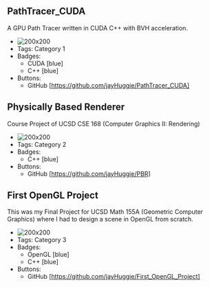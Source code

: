 ## PathTracer_CUDA
A GPU Path Tracer written in CUDA C++ with BVH acceleration.
- ![200x200](../public/assets/cornell_box_GPU.png)
- Tags: Category 1
- Badges:
  - CUDA [blue]
  - C++ [blue]
- Buttons:
  - GitHub [https://github.com/jayHuggie/PathTracer_CUDA]

## Physically Based Renderer
Course Project of UCSD CSE 168 (Computer Graphics II: Rendering)
- ![200x200](http://drive.google.com/uc?export=view&id=1griiZMQSoWLXBCbbGHyFK34aHIE5K7MW)
- Tags: Category 2
- Badges:
  - C++ [blue]
- Buttons:
  - GitHub [https://github.com/jayHuggie/PBR]

## First OpenGL Project
This was my Final Project for UCSD Math 155A (Geometric Computer Graphics) where I had to design a scene in OpenGL from scratch.
- ![200x200](http://drive.google.com/uc?export=view&id=10GxER1OuHRgwEcudO11w-1aUzZ5Ihvq2)
- Tags: Category 3
- Badges:
  - OpenGL [blue]
  - C++ [blue]
- Buttons:
  - GitHub [https://github.com/jayHuggie/First_OpenGL_Project]
  
